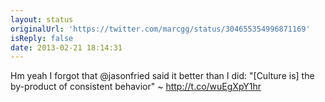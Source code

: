 ```yaml
---
layout: status
originalUrl: 'https://twitter.com/marcgg/status/304655354996871169'
isReply: false
date: 2013-02-21 18:14:31
---
```


Hm yeah I forgot that @jasonfried said it better than I did: "[Culture is] the by-product of consistent behavior" ~ http://t.co/wuEgXpY1hr
